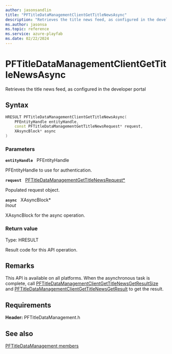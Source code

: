 ```yaml
---
author: jasonsandlin
title: "PFTitleDataManagementClientGetTitleNewsAsync"
description: "Retrieves the title news feed, as configured in the developer portal"
ms.author: jasonsa
ms.topic: reference
ms.service: azure-playfab
ms.date: 02/22/2024
---
```


# PFTitleDataManagementClientGetTitleNewsAsync  

Retrieves the title news feed, as configured in the developer portal  

## Syntax  
  
```cpp
HRESULT PFTitleDataManagementClientGetTitleNewsAsync(  
    PFEntityHandle entityHandle,  
    const PFTitleDataManagementGetTitleNewsRequest* request,  
    XAsyncBlock* async  
)  
```  
  
### Parameters  
  
**`entityHandle`** &nbsp; PFEntityHandle  
  
PFEntityHandle to use for authentication.  
  
**`request`** &nbsp; [PFTitleDataManagementGetTitleNewsRequest*](../../pftitledatamanagementtypes/structs/pftitledatamanagementgettitlenewsrequest.md)  
  
Populated request object.  
  
**`async`** &nbsp; XAsyncBlock*  
*_Inout_*  
  
XAsyncBlock for the async operation.  
  
  
### Return value
Type: HRESULT
  
Result code for this API operation.
  
## Remarks  
  
This API is available on all platforms. When the asynchronous task is complete, call [PFTitleDataManagementClientGetTitleNewsGetResultSize](pftitledatamanagementclientgettitlenewsgetresultsize.md) and [PFTitleDataManagementClientGetTitleNewsGetResult](pftitledatamanagementclientgettitlenewsgetresult.md) to get the result.
  
## Requirements  
  
**Header:** PFTitleDataManagement.h
  
## See also  
[PFTitleDataManagement members](../pftitledatamanagement_members.md)  

  
  
